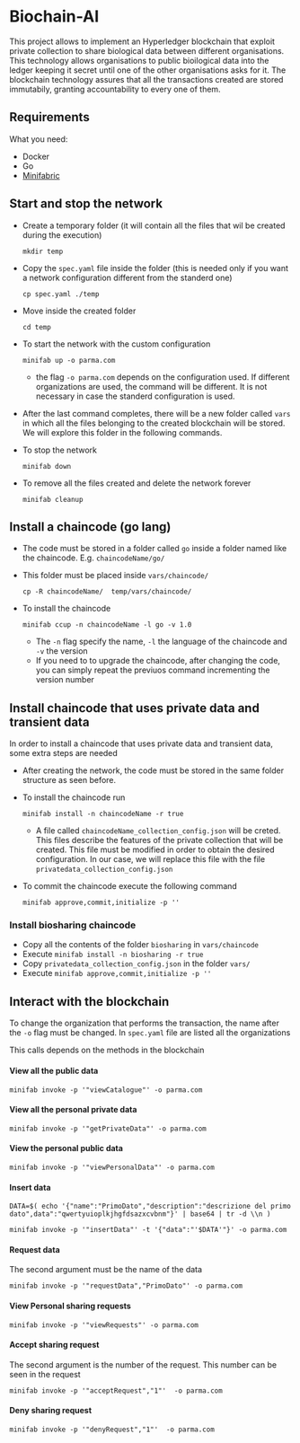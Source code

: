# Biochain-AI
This project allows to implement an Hyperledger blockchain that exploit private collection to share biological data between different organisations. This technology allows organisations to public bioilogical data into the ledger keeping it secret until one of the other organisations asks for it. The blockchain technology assures that all the transactions created are stored immutabily, granting accountability to every one of them. 

## Requirements
What you need:
 - Docker
 - Go
 - [Minifabric](https://github.com/hyperledger-labs/minifabric) 

## Start and stop the network 

 - Create a temporary folder (it will contain all the files that wil be created during the execution)

	`mkdir temp`

 - Copy the `spec.yaml` file inside the folder (this is needed only if you want a network configuration different from the standerd one)
	
	`cp spec.yaml ./temp`

 - Move inside the created folder

	`cd temp`

 - To start the network with the custom configuration

	`minifab up -o parma.com`
   
   - the flag `-o parma.com` depends on the configuration used. If different organizations are used, the command will be different. It is not necessary in case the standerd configuration is used.

 - After the last command completes, there will be a new folder called `vars` in which all the files belonging to the created blockchain will be stored. We will
   explore this folder in the following commands.

 - To stop the network

	`minifab down`

 - To remove all the files created and delete the network forever

	`minifab cleanup`

## Install a chaincode (go lang)

 - The code must be stored in a folder called `go` inside a folder named like the chaincode. E.g. `chaincodeName/go/`
 - This folder must be placed inside `vars/chaincode/`

	`cp -R chaincodeName/  temp/vars/chaincode/`

 - To install the chaincode

	`minifab ccup -n chaincodeName -l go -v 1.0`
	
    - The `-n` flag specify the name, `-l` the language of the chaincode and `-v` the version
	- If you need to to upgrade the chaincode, after changing the code, you can simply repeat the previuos command incrementing the version number

## Install chaincode that uses private data and transient data
  In order to install a chaincode that uses private data and transient data, some extra steps are needed

 - After creating the network, the code must be stored in the same folder structure as seen before.

 - To install the chaincode run

	`minifab install -n chaincodeName -r true`

 	- A file called `chaincodeName_collection_config.json` will be creted. This files describe the features of the private collection that will be created. This file must be modified in order to obtain the desired configuration. In our case, we will replace this file with the file `privatedata_collection_config.json`

 - To commit the chaincode execute the following command

	`minifab approve,commit,initialize -p '' `

### Install biosharing chaincode
 - Copy all the contents of the folder `biosharing` in `vars/chaincode`
 - Execute `minifab install -n biosharing -r true`
 - Copy `privatedata_collection_config.json` in the folder `vars/`
 - Execute `minifab approve,commit,initialize -p '' `
## Interact with the blockchain
To change the organization that performs the transaction, the name after the `-o` flag must be changed. In `spec.yaml` file are listed all the organizations

This calls depends on the methods in the blockchain
#### View all the public data

`minifab invoke -p '"viewCatalogue"' -o parma.com`

#### View all the personal private data

`minifab invoke -p '"getPrivateData"' -o parma.com`

#### View the personal public data

`minifab invoke -p '"viewPersonalData"' -o parma.com`

#### Insert data

`DATA=$( echo '{"name":"PrimoDato","description":"descrizione del primo dato",data":"qwertyuioplkjhgfdsazxcvbnm"}' | base64 | tr -d \\n )`
	
`minifab invoke -p '"insertData"' -t '{"data":"'$DATA'"}' -o parma.com`

#### Request data
The second argument must be the name of the data

`minifab invoke -p '"requestData","PrimoDato"' -o parma.com`

#### View Personal sharing requests

`minifab invoke -p '"viewRequests"' -o parma.com`

#### Accept sharing request
The second argument is the number of the request. This number can be seen in the request

`minifab invoke -p '"acceptRequest","1"'  -o parma.com`

#### Deny sharing request

`minifab invoke -p '"denyRequest","1"'  -o parma.com`